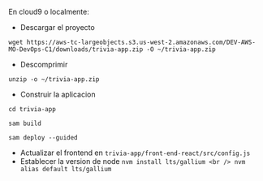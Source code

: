 En cloud9 o localmente:

- Descargar el proyecto

`wget https://aws-tc-largeobjects.s3.us-west-2.amazonaws.com/DEV-AWS-MO-DevOps-C1/downloads/trivia-app.zip -O ~/trivia-app.zip`

- Descomprimir
 
`unzip -o ~/trivia-app.zip`

- Construir la aplicacion


`cd trivia-app`

`sam build`

`sam deploy --guided`

- Actualizar el frontend  en  `trivia-app/front-end-react/src/config.js`
- Establecer la version de node
`
nvm install lts/gallium <br />
nvm alias default lts/gallium
`
